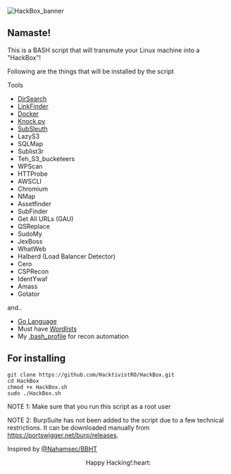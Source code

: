 ![HackBox_banner](https://github.com/HacktivistRO/HackBox/assets/49992837/a58ab85e-01e4-4f52-ad68-cf1d56728b44)

## Namaste! 
This is a BASH script that will transmute your Linux machine into a "HackBox"!

Following are the things that will be installed by the script

Tools
- [DirSearch](https://github.com/maurosoria/dirsearch)
- [LinkFinder](https://github.com/GerbenJavado/LinkFinder)
- [Docker](https://www.docker.com/)
- [Knock.py](https://github.com/guelfoweb/knock)
- [SubSleuth](https://github.com/HacktivistRO/SubSleuth)
- LazyS3
- SQLMap
- Sublist3r
- Teh_S3_bucketeers
- WPScan
- HTTProbe
- AWSCLI
- Chromium
- NMap
- Assetfinder
- SubFinder
- Get All URLs (GAU)
- QSReplace
- SudoMy
- JexBoss
- WhatWeb
- Halberd (Load Balancer Detector)
- Cero
- CSPRecon
- IdentYwaf
- Amass
- Gotator

and..

- [Go Language](https://go.dev/)
- Must have [Wordlists](https://github.com/HacktivistRO/Bug-Bounty-Wordlists)
- My [.bash_profile](https://github.com/HacktivistRO/recon_profile/) for recon automation

For installing
----------
    git clone https://github.com/HacktivistRO/HackBox.git
    cd HackBox
    chmod +x HackBox.sh
    sudo ./HackBox.sh

NOTE 1: Make sure that you run this script as a root user

NOTE 2: BurpSuite has not been added to the script due to a few technical restrictions. It can be downloaded manually from https://portswigger.net/burp/releases.

Inspired by [@Nahamsec/BBHT](https://github.com/nahamsec/bbht)

<p align="center">
Happy Hacking!:heart:
</p> 
